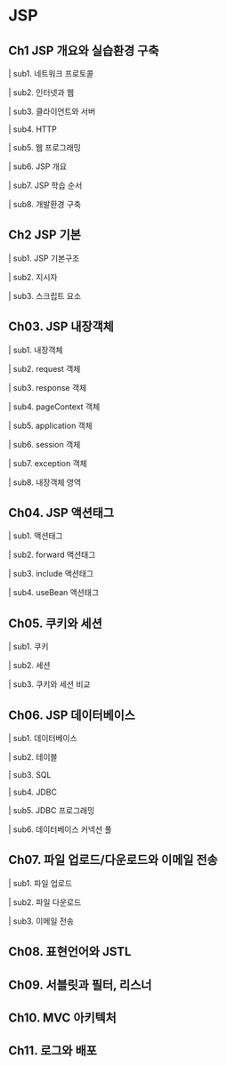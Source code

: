 # JSP
## **Ch1 JSP 개요와 실습환경 구축**  
| sub1. 네트워크 프로토콜

| sub2. 인터넷과 웹

| sub3. 클라이언트와 서버

| sub4. HTTP

| sub5. 웹 프로그래밍

| sub6. JSP 개요

| sub7. JSP 학습 순서

| sub8. 개발환경 구축

## **Ch2 JSP 기본**  
| sub1. JSP 기본구조

| sub2. 지시자

| sub3. 스크립트 요소

## **Ch03. JSP 내장객체**  
| sub1. 내장객체

| sub2. request 객체

| sub3. response 객체

| sub4. pageContext 객체

| sub5. application 객체

| sub6. session 객체

| sub7. exception 객체

| sub8. 내장객체 영역

## **Ch04. JSP 액션태그** 
| sub1. 액션태그

| sub2. forward 액션태그

| sub3. include 액션태그

| sub4. useBean 액션태그

## **Ch05. 쿠키와 세션**  
| sub1. 쿠키

| sub2. 세션

| sub3. 쿠키와 세션 비교

## **Ch06. JSP 데이터베이스**  
| sub1. 데이터베이스

| sub2. 테이블

| sub3. SQL

| sub4. JDBC

| sub5. JDBC 프로그래밍

| sub6. 데이터베이스 커넥션 풀

## **Ch07. 파일 업로드/다운로드와 이메일 전송**  
| sub1. 파일 업로드

| sub2. 파일 다운로드

| sub3. 이메일 전송

## **Ch08. 표현언어와 JSTL**  
## **Ch09. 서블릿과 필터, 리스너**  
## **Ch10. MVC 아키텍처**  
## **Ch11. 로그와 배포**  
